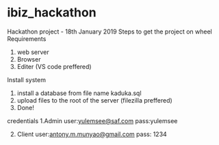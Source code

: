 # ibiz_hackathon
Hackathon project - 18th January 2019
Steps to get the project on wheel
Requirements
1. web server
2. Browser
3. Editer (VS code preffered)

Install system
1. install a database from file name kaduka.sql
2. upload files to the root of the server (filezilla preffered)
3. Done!

credentials
1.Admin
user:yulemsee@saf.com
pass:yulemsee

2. Client
user:antony.m.munyao@gmail.com
pass: 1234
